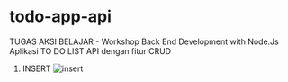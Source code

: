 # todo-app-api
TUGAS AKSI BELAJAR - Workshop Back End Development with Node.Js
Aplikasi TO DO LIST API dengan fitur CRUD
1. INSERT
![insert](https://github.com/mchnajib/todo-app-api/assets/109131409/4624fb25-0770-4f55-ab3b-c8aa390cc279)
